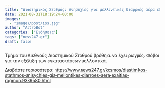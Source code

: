 ```yaml
---
title: "Διαστημικός Σταθμός: Ανησυχίες για μελλοντικές διαρροές αέρα εξαιτίας ρωγμών"
date: 2021-08-31T18:19:24+00:00
images:
  - "images/post/iss.jpg"
author: "AstroBot"
categories: ["Ειδήσεις"]
tags: ["news247.gr"]
draft: false
---
```


Τμήμα του Διεθνούς Διαστημικού Σταθμού βρέθηκε να έχει ρωγμές. Φόβοι για την εξέλιξη των εγκαταστάσεων μελλοντικά.

Διαβάστε περισσότερα: https://www.news247.gr/kosmos/diastimikos-stathmos-anisychies-gia-mellontikes-diarroes-aera-exaitias-rogmon.9339580.html

